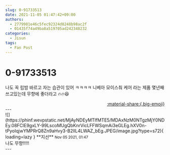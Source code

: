 ```yaml
---
slug: 0-91733513
date: 2021-11-05 01:47:42+09:00
authors:
  - 2779981e46c5fec92324d0248b98ac2f
  - 01435f74a49ba8a519705ad242348232
categories:
  - Jisun
tags:
  - Fan Post
---
```


# 0-91733513

<div class="post-container" markdown="1">
<div class="content-container md-sidebar__scrollwrap" markdown="1">

나도 꼭 립밤 바르고 자는 습관이 있어 ㅋㅋㅋㅋ 니베아 모이스춰 케어 라는 제품 몇년째 쓰고있는데 무향에 좋더라고 🔥🔥😆

</div>
</div>

<div style="text-align: right;" markdown="1">
<a href="https://weverse.io/fromis9/fanpost/0-91733513" style="text-align: right;">:material-share:{.big-emoji}</a>
</div>
---

<div class="comments-container md-sidebar__scrollwrap" markdown="1">
<div class="comment" markdown="1">
<div class='id-container' markdown="1">
![](https://phinf.wevpstatic.net/MjAyNDEyMTlfMTE5/MDAxNzM0NTgzMjY0NDEy.08FClE9gxLY-99LscoMUgQbKnrVicLFFWSqmAi3eGLEg.hXV0n-tPyoIqjwYMPRrQ8Zn9aHvy3-B2llL4LWAZ_bEg.JPEG/image.jpg?type=s72){ loading=lazy }
**<span class="artist">지선</span>** <small>Nov 05 2021, 01:47</small><br>
</div>
<div class='comment-body' markdown="1">
나도 무향!!!!!
</div>
</div>
</div>
---

